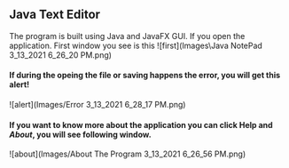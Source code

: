 ## Java Text Editor

The program is built using Java and JavaFX GUI. If you open the application.
First window you see is this 
![first](Images\Java NotePad 3_13_2021 6_26_20 PM.png)

#### If during the opeing the file or saving happens the error, you will get this alert!
![alert](Images/Error 3_13_2021 6_28_17 PM.png)

#### If you want to know more about the application you can click **Help** and *About*, you will see following window.
![about](Images/About The Program 3_13_2021 6_26_56 PM.png)
